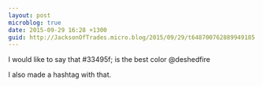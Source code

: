 ```yaml
---
layout: post
microblog: true
date: 2015-09-29 16:28 +1300
guid: http://JacksonOfTrades.micro.blog/2015/09/29/t648700762889949185.html
---
```

I would like to say that #33495f; is the best color @deshedfire 

I also made a hashtag with that.
